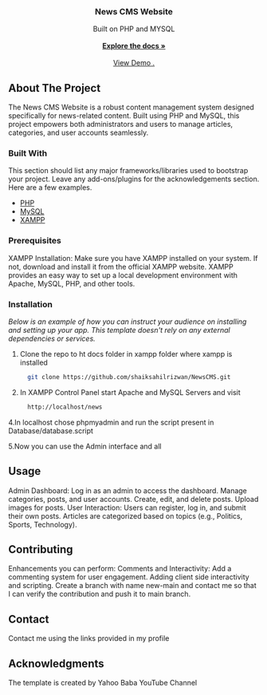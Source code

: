 
<br/>
<div align="center">

<h3 align="center">News CMS Website</h3>
<p align="center">
Built on PHP and MYSQL
<br/>
<br/>
<a href="https://github.com/shaiksahilrizwan/NewsCMS/tree/main/news"><strong>Explore the docs »</strong></a>
<br/>
<br/>
<a href="https://youtu.be/34Hu7Ol6_Ns">View Demo .</a>  


</p>
</div>

## About The Project

The News CMS Website is a robust content management system designed specifically for news-related content. Built using PHP and MySQL, this project empowers both administrators and users to manage articles, categories, and user accounts seamlessly.
### Built With

This section should list any major frameworks/libraries used to bootstrap your project. Leave any add-ons/plugins for the acknowledgements section. Here are a few examples.

- [PHP](https://www.php.net/)
- [MySQL](https://www.mysql.com/)
- [XAMPP](https://www.apachefriends.org/download.html)

### Prerequisites

XAMPP Installation:
Make sure you have XAMPP installed on your system. If not, download and install it from the official XAMPP website.
XAMPP provides an easy way to set up a local development environment with Apache, MySQL, PHP, and other tools.
### Installation

_Below is an example of how you can instruct your audience on installing and setting up your app. This template doesn't rely on any external dependencies or services._
1. Clone the repo to ht docs folder in xampp folder where xampp is installed
   ```sh
     git clone https://github.com/shaiksahilrizwan/NewsCMS.git

   ```
3. In XAMPP Control Panel  start Apache and MySQL Servers and visit
   ```sh  
     http://localhost/news
   ```
4.In localhost chose phpmyadmin and run the script present in Database/database.script

5.Now you can use the Admin interface and all
## Usage

Admin Dashboard:
Log in as an admin to access the dashboard.
Manage categories, posts, and user accounts.
Create, edit, and delete posts.
Upload images for posts.
User Interaction:
Users can register, log in, and submit their own posts.
Articles are categorized based on topics (e.g., Politics, Sports, Technology).
## Contributing

Enhancements you can perform:
Comments and Interactivity: Add a commenting system for user engagement.
Adding client side interactivity and scripting.
Create a branch with name new-main and contact me so that I can verify the contribution and push it to main branch.

## Contact

Contact me using the links provided in my  profile
## Acknowledgments

The template is created by Yahoo Baba YouTube Channel


